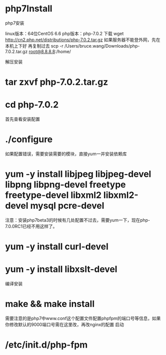 # php7Install
php7安装

linux版本：64位CentOS 6.6
php版本：php-7.0.2
下载
wget http://cn2.php.net/distributions/php-7.0.2.tar.gz
如果服务器不能登外网，先在本机上下好
再复制过去
scp -r /Users/bruce.wang/Downloads/php-7.0.2.tar.gz root@8.8.8.8:/home/

解压安装
# tar zxvf php-7.0.2.tar.gz
# cd php-7.0.2
首先查看安装配置
# ./configure   
如果配置错误，需要安装需要的模块，直接yum一并安装依赖库
# yum -y install libjpeg libjpeg-devel libpng libpng-devel freetype freetype-devel libxml2 libxml2-devel mysql pcre-devel

注意：安装php7beta3的时候有几处配置不过去，需要yum一下，现在php-7.0.0RC1已经不用这样了。
# yum -y install curl-devel
# yum -y install libxslt-devel

编译安装
# make &&  make install

需要注意的是php7中www.conf这个配置文件配置phpfpm的端口号等信息，如果你修改默认的9000端口号需在这里改，再改nginx的配置
启动
#  /etc/init.d/php-fpm
